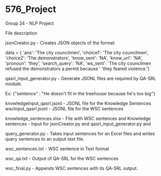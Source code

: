 # 576_Project
Group 24 - NLP Project

File description

jsonCreator.py - Creates JSON objects of the format:

data = {
  'ans': 'The city councilmen',
  'choice1': 'The city councilmen',
  'choice2': 'The demonstrators',
  'know_sent': 'NA',
  'know_url': 'NA',
  'pronoun': 'they',
  'search_query': 'NA',
  'ws_sent': 'The city councilmen refused the demonstrators a permit because '
             'they feared violence.'}
             
qasrl_input_generator.py - Generate JSONL files are required by QA-SRL module. 

Ex: {"sentence" : "He doesn't fit in the treehouse because he's too big"} 

knowledgeInput_qasrl.jsonl - JSONL file for the Knowledge Sentences
wscInput_qasrl.jsonl - JSONL file for the WSC sentences

knowledge_sentences.xlsx - File with WSC sentences and Knowledge sentences - Input for jsonCreator.py and qasrl_input_generator.py and 

query_generator.py - Takes input sentences for an Excel files and writes query sentences to an output text file. 

wsc_sentences.txt - WSC sentence in Text format

wsc_qa.txt - Output of QA-SRL for the WSC sentences

wsc_final.py - Appends WSC sentences with its QA-SRL output. 
